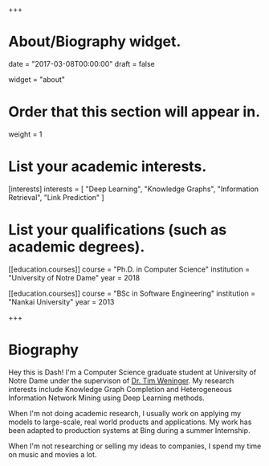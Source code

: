 +++
# About/Biography widget.

date = "2017-03-08T00:00:00"
draft = false

widget = "about"

# Order that this section will appear in.
weight = 1

# List your academic interests.
[interests]
  interests = [
	  "Deep Learning",
		"Knowledge Graphs",
		"Information Retrieval",
		"Link Prediction"
  ]

# List your qualifications (such as academic degrees).
[[education.courses]]
  course = "Ph.D. in Computer Science"
  institution = "University of Notre Dame"
  year = 2018

[[education.courses]]
  course = "BSc in Software Engineering"
  institution = "Nankai University"
  year = 2013
 
+++

# Biography

Hey this is Dash! I'm a Computer Science graduate student at University of Notre Dame under the supervison of [Dr. Tim Weninger](http://www3.nd.edu/~tweninge/). My research interests include Knowledge Graph Completion and Heterogeneous Information Network Mining using Deep Learning methods.

When I'm not doing academic research, I usually work on applying my models to large-scale, real world products and applications. My work has been adapted to production systems at Bing during a summer Internship.

When I'm not researching or selling my ideas to companies, I spend my time on music and movies a lot.
